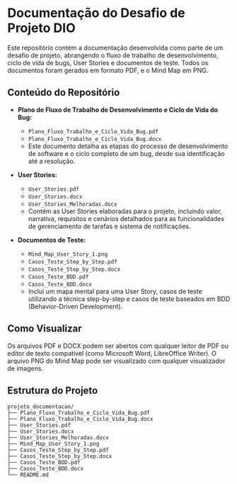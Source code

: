# Documentação do Desafio de Projeto DIO

Este repositório contém a documentação desenvolvida como parte de um desafio de projeto, abrangendo o fluxo de trabalho de desenvolvimento, ciclo de vida de bugs, User Stories e documentos de teste. Todos os documentos foram gerados em formato PDF, e o Mind Map em PNG.

## Conteúdo do Repositório

- **Plano de Fluxo de Trabalho de Desenvolvimento e Ciclo de Vida do Bug:**
  - `Plano_Fluxo_Trabalho_e_Ciclo_Vida_Bug.pdf`
  - `Plano_Fluxo_Trabalho_e_Ciclo_Vida_Bug.docx`
  - Este documento detalha as etapas do processo de desenvolvimento de software e o ciclo completo de um bug, desde sua identificação até a resolução.

- **User Stories:**
  - `User_Stories.pdf`
  - `User_Stories.docx`
  - `User_Stories_Melhoradas.docx`
  - Contém as User Stories elaboradas para o projeto, incluindo valor, narrativa, requisitos e cenários detalhados para as funcionalidades de gerenciamento de tarefas e sistema de notificações.

- **Documentos de Teste:**
  - `Mind_Map_User_Story_1.png`
  - `Casos_Teste_Step_by_Step.pdf`
  - `Casos_Teste_Step_by_Step.docx`
  - `Casos_Teste_BDD.pdf`
  - `Casos_Teste_BDD.docx`
  - Inclui um mapa mental para uma User Story, casos de teste utilizando a técnica step-by-step e casos de teste baseados em BDD (Behavior-Driven Development).

## Como Visualizar

Os arquivos PDF e DOCX podem ser abertos com qualquer leitor de PDF ou editor de texto compatível (como Microsoft Word, LibreOffice Writer). O arquivo PNG do Mind Map pode ser visualizado com qualquer visualizador de imagens.

## Estrutura do Projeto

```
projeto_documentacao/
├── Plano_Fluxo_Trabalho_e_Ciclo_Vida_Bug.pdf
├── Plano_Fluxo_Trabalho_e_Ciclo_Vida_Bug.docx
├── User_Stories.pdf
├── User_Stories.docx
├── User_Stories_Melhoradas.docx
├── Mind_Map_User_Story_1.png
├── Casos_Teste_Step_by_Step.pdf
├── Casos_Teste_Step_by_Step.docx
├── Casos_Teste_BDD.pdf
├── Casos_Teste_BDD.docx
└── README.md
```

